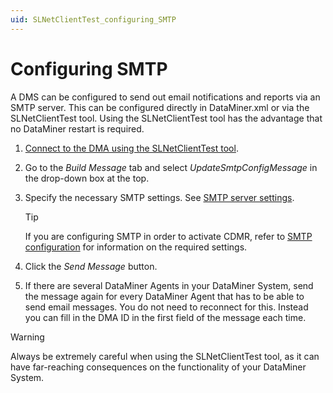 ```yaml
---
uid: SLNetClientTest_configuring_SMTP
---
```


# Configuring SMTP

A DMS can be configured to send out email notifications and reports via an SMTP server. This can be configured directly in DataMiner.xml or via the SLNetClientTest tool. Using the SLNetClientTest tool has the advantage that no DataMiner restart is required.

1. [Connect to the DMA using the SLNetClientTest tool](xref:Connecting_to_a_DMA_with_the_SLNetClientTest_tool).

1. Go to the *Build Message* tab and select *UpdateSmtpConfigMessage* in the drop-down box at the top.

1. Specify the necessary SMTP settings. See [SMTP server settings](xref:Configuring_outgoing_email#smtp-server-settings).

   > [!TIP]
   > If you are configuring SMTP in order to activate CDMR, refer to [SMTP configuration](xref:CDMR#smtp-configuration) for information on the required settings.

1. Click the *Send Message* button.

1. If there are several DataMiner Agents in your DataMiner System, send the message again for every DataMiner Agent that has to be able to send email messages. You do not need to reconnect for this. Instead you can fill in the DMA ID in the first field of the message each time.

> [!WARNING]
> Always be extremely careful when using the SLNetClientTest tool, as it can have far-reaching consequences on the functionality of your DataMiner System.
